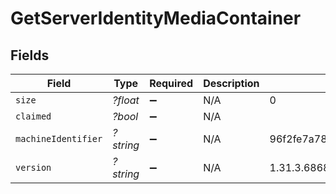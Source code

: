 # GetServerIdentityMediaContainer


## Fields

| Field                                    | Type                                     | Required                                 | Description                              | Example                                  |
| ---------------------------------------- | ---------------------------------------- | ---------------------------------------- | ---------------------------------------- | ---------------------------------------- |
| `size`                                   | *?float*                                 | :heavy_minus_sign:                       | N/A                                      | 0                                        |
| `claimed`                                | *?bool*                                  | :heavy_minus_sign:                       | N/A                                      |                                          |
| `machineIdentifier`                      | *?string*                                | :heavy_minus_sign:                       | N/A                                      | 96f2fe7a78c9dc1f16a16bedbe90f98149be16b4 |
| `version`                                | *?string*                                | :heavy_minus_sign:                       | N/A                                      | 1.31.3.6868-28fc46b27                    |